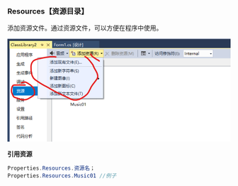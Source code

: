 ### Resources【资源目录】

添加资源文件。通过资源文件，可以方便在程序中使用。

![image-20191225182049996](resources-images/image-20191225182049996.png)

**引用资源**

```csharp
Properties.Resources.资源名；
Properties.Resources.Music01 //例子
```

